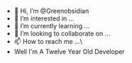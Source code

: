- 👋 Hi, I’m @Greenobsidian
- 👀 I’m interested in ...
- 🌱 I’m currently learning ...
- 💞️ I’m looking to collaborate on ...
- 📫 How to reach me ...\
- Well I'm A Twelve Year Old Developer

<!---
Greenobsidian/Greenobsidian is a ✨ special ✨ repository because its `README.md` (this file) appears on your GitHub profile.
You can click the Preview link to take a look at your changes.
--->
